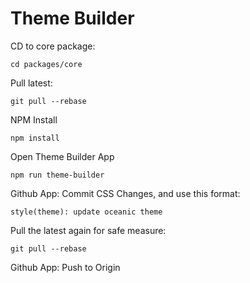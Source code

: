 # Theme Builder

CD to core package:

    cd packages/core


Pull latest:

    git pull --rebase


NPM Install

    npm install


Open Theme Builder App

    npm run theme-builder


Github App: Commit CSS Changes, and use this format:

    style(theme): update oceanic theme


Pull the latest again for safe measure:

    git pull --rebase


Github App: Push to Origin
